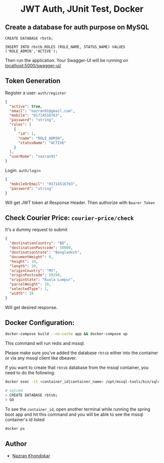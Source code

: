 <div align="center">
  <h1>JWT Auth, JUnit Test, Docker</h1>
</div>

## Create a database for auth purpose on MySQL

```mysql
CREATE DATABASE rbstb;
```

```mysql
INSERT INTO rbstb.ROLES (ROLE_NAME, STATUS_NAME) VALUES ('ROLE_ADMIN','ACTIVE');
```
Then run the application.
Your Swagger-UI will be running on [localhost:5000/swagger-ui/][running-url]

## Token Generation

Register a user: `auth/register`

```json
{
  "active": true,
  "email": "nazran91@gmail.com",
  "mobile": "01714516763",
  "password": "string",
  "roles": [
    {
      "id": 1,
      "name": "ROLE_ADMIN",
      "statusName": "ACTIVE"
    }
  ],
  "userName": "nazran91"
}
```
Login: `auth/login`

```json
{
  "mobileOrEmail": "01714516763",
  "password": "string"
}
```
Will get JWT token at Response Header. Then authorize with `Bearer Token`

## Check Courier Price: `courier-price/check`

It's a dummy request to submit

```json
{
  "destinationCountry": "BD",
  "destinationPostcode": 50000,
  "destinationState": "Bangladesh",
  "documentWeight": 0,
  "height": 10,
  "length": 10,
  "originCountry": "MY",
  "originPostcode": 50250,
  "originState": "Kuala Lumpur",
  "parcelWeight": 10,
  "selectedType": 1,
  "width": 10
}
```
Will get desired response.

## Docker Configuration: 

```bash
docker-compose build --no-cache app && docker-compose up
```

This command will run redis and mssql.

Please make sure you've added the database `rbtsb` either into the container or via any mssql client like dbeaver.

If you want to create that `rbtsb` database from the mssql container, you need to do the following:

```sh
docker exec -it <container_id|container_name> /opt/mssql-tools/bin/sqlcmd -S localhost -U sa -P <your_password>

# sqlcmd
> CREATE DATABASE rbtsb;
> GO
```

To see the `container_id`, open another terminal while running the spring boot app and hit this command and you will be able to see the mssql container's id listed

```sh
docker ps
```

## Author

- [Nazran Khondokar][author]

<!-- Definitions -->
[author]: https://www.linkedin.com/in/nazran91/
[running-url]: http://localhost:5000/swagger-ui/
